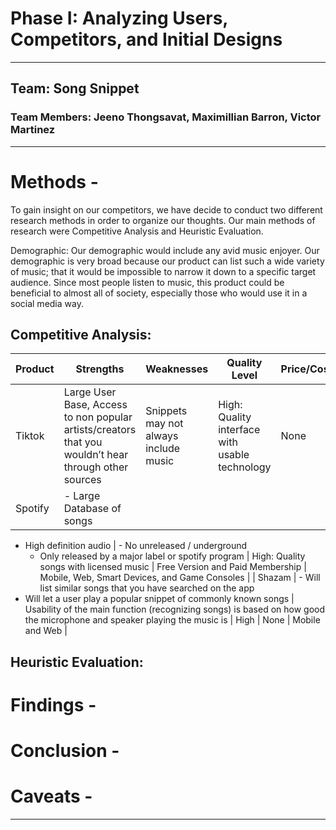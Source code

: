 # Phase I: Analyzing Users, Competitors, and Initial Designs
---
## Team: Song Snippet
### Team Members: Jeeno Thongsavat, Maximillian Barron, Victor Martinez
---
# Methods -
To gain insight on our competitors, we have decide to conduct two different research methods in order to organize our thoughts. Our main methods of research were Competitive Analysis and Heuristic Evaluation.

Demographic:
Our demographic would include any avid music enjoyer. Our demographic is very broad because our product can list such a wide variety of music; that it would be impossible to narrow it down to a specific target audience. Since most people listen to music, this product could be beneficial to almost all of society, especially those who would use it in a social media way.


## Competitive Analysis:
|  Product | Strengths  | Weaknesses  | Quality Level  |  Price/Cost | Platform  |
|---|---|---|---|---|---|
| Tiktok | Large User Base, Access to non popular artists/creators that you wouldn’t hear through other sources  | Snippets may not always include music  | High: Quality interface with usable technology | None | Web and Mobile App  |
| Spotify  | - Large Database of songs
- High definition audio
  | - No unreleased / underground
  - Only released by a major label or spotify program
  | High: Quality songs with licensed music  | Free Version and Paid Membership  | Mobile, Web, Smart Devices, and Game Consoles  |
| Shazam  | - Will list similar songs that you have searched on the app
- Will let a user play a popular snippet of commonly known songs
  | Usability of the main function (recognizing songs) is based on how good the microphone and speaker playing the music is | High  | None  | Mobile and Web  |

## Heuristic Evaluation:


# Findings - 


# Conclusion -


# Caveats -

---

